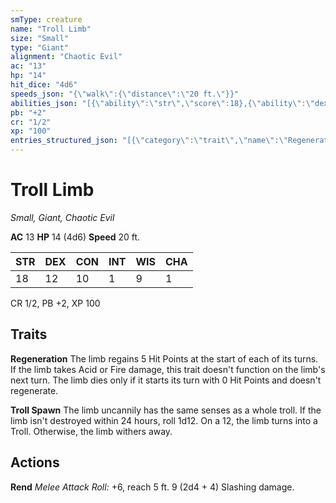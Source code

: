 ```yaml
---
smType: creature
name: "Troll Limb"
size: "Small"
type: "Giant"
alignment: "Chaotic Evil"
ac: "13"
hp: "14"
hit_dice: "4d6"
speeds_json: "{\"walk\":{\"distance\":\"20 ft.\"}}"
abilities_json: "[{\"ability\":\"str\",\"score\":18},{\"ability\":\"dex\",\"score\":12},{\"ability\":\"con\",\"score\":10},{\"ability\":\"int\",\"score\":1},{\"ability\":\"wis\",\"score\":9},{\"ability\":\"cha\",\"score\":1}]"
pb: "+2"
cr: "1/2"
xp: "100"
entries_structured_json: "[{\"category\":\"trait\",\"name\":\"Regeneration\",\"text\":\"The limb regains 5 Hit Points at the start of each of its turns. If the limb takes Acid or Fire damage, this trait doesn't function on the limb's next turn. The limb dies only if it starts its turn with 0 Hit Points and doesn't regenerate.\"},{\"category\":\"trait\",\"name\":\"Troll Spawn\",\"text\":\"The limb uncannily has the same senses as a whole troll. If the limb isn't destroyed within 24 hours, roll 1d12. On a 12, the limb turns into a Troll. Otherwise, the limb withers away.\"},{\"category\":\"action\",\"name\":\"Rend\",\"text\":\"*Melee Attack Roll:* +6, reach 5 ft. 9 (2d4 + 4) Slashing damage.\"}]"
---
```


# Troll Limb
*Small, Giant, Chaotic Evil*

**AC** 13
**HP** 14 (4d6)
**Speed** 20 ft.

| STR | DEX | CON | INT | WIS | CHA |
| --- | --- | --- | --- | --- | --- |
| 18 | 12 | 10 | 1 | 9 | 1 |

CR 1/2, PB +2, XP 100

## Traits

**Regeneration**
The limb regains 5 Hit Points at the start of each of its turns. If the limb takes Acid or Fire damage, this trait doesn't function on the limb's next turn. The limb dies only if it starts its turn with 0 Hit Points and doesn't regenerate.

**Troll Spawn**
The limb uncannily has the same senses as a whole troll. If the limb isn't destroyed within 24 hours, roll 1d12. On a 12, the limb turns into a Troll. Otherwise, the limb withers away.

## Actions

**Rend**
*Melee Attack Roll:* +6, reach 5 ft. 9 (2d4 + 4) Slashing damage.
